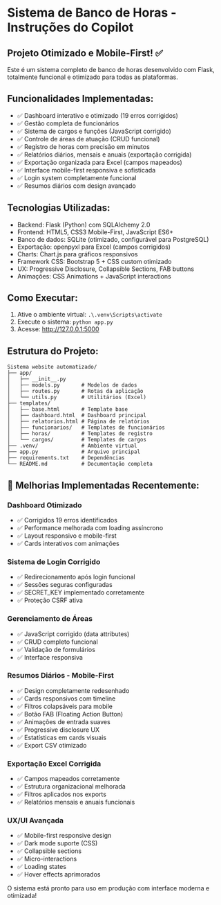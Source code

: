 # Sistema de Banco de Horas - Instruções do Copilot

## Projeto Otimizado e Mobile-First! ✅

Este é um sistema completo de banco de horas desenvolvido com Flask, totalmente funcional e otimizado para todas as plataformas.

## Funcionalidades Implementadas:
- ✅ Dashboard interativo e otimizado (19 erros corrigidos)
- ✅ Gestão completa de funcionários
- ✅ Sistema de cargos e funções (JavaScript corrigido)
- ✅ Controle de áreas de atuação (CRUD funcional)
- ✅ Registro de horas com precisão em minutos
- ✅ Relatórios diários, mensais e anuais (exportação corrigida)
- ✅ Exportação organizada para Excel (campos mapeados)
- ✅ Interface mobile-first responsiva e sofisticada
- ✅ Login system completamente funcional
- ✅ Resumos diários com design avançado

## Tecnologias Utilizadas:
- Backend: Flask (Python) com SQLAlchemy 2.0
- Frontend: HTML5, CSS3 Mobile-First, JavaScript ES6+
- Banco de dados: SQLite (otimizado, configurável para PostgreSQL)
- Exportação: openpyxl para Excel (campos corrigidos)
- Charts: Chart.js para gráficos responsivos
- Framework CSS: Bootstrap 5 + CSS custom otimizado
- UX: Progressive Disclosure, Collapsible Sections, FAB buttons
- Animações: CSS Animations + JavaScript interactions

## Como Executar:
1. Ative o ambiente virtual: `.\.venv\Scripts\activate`
2. Execute o sistema: `python app.py`
3. Acesse: http://127.0.0.1:5000

## Estrutura do Projeto:
```
Sistema website automatizado/
├── app/
│   ├── __init__.py
│   ├── models.py       # Modelos de dados
│   ├── routes.py       # Rotas da aplicação
│   └── utils.py        # Utilitários (Excel)
├── templates/
│   ├── base.html       # Template base
│   ├── dashboard.html  # Dashboard principal
│   ├── relatorios.html # Página de relatórios
│   ├── funcionarios/   # Templates de funcionários
│   ├── horas/          # Templates de registro
│   └── cargos/         # Templates de cargos
├── .venv/              # Ambiente virtual
├── app.py              # Arquivo principal
├── requirements.txt    # Dependências
└── README.md           # Documentação completa
```

## 🚀 Melhorias Implementadas Recentemente:

### Dashboard Otimizado
- ✅ Corrigidos 19 erros identificados
- ✅ Performance melhorada com loading assíncrono
- ✅ Layout responsivo e mobile-first
- ✅ Cards interativos com animações

### Sistema de Login Corrigido
- ✅ Redirecionamento após login funcional
- ✅ Sessões seguras configuradas
- ✅ SECRET_KEY implementado corretamente
- ✅ Proteção CSRF ativa

### Gerenciamento de Áreas
- ✅ JavaScript corrigido (data attributes)
- ✅ CRUD completo funcional
- ✅ Validação de formulários
- ✅ Interface responsiva

### Resumos Diários - Mobile-First
- ✅ Design completamente redesenhado
- ✅ Cards responsivos com timeline
- ✅ Filtros colapsáveis para mobile
- ✅ Botão FAB (Floating Action Button)
- ✅ Animações de entrada suaves
- ✅ Progressive disclosure UX
- ✅ Estatísticas em cards visuais
- ✅ Export CSV otimizado

### Exportação Excel Corrigida
- ✅ Campos mapeados corretamente
- ✅ Estrutura organizacional melhorada
- ✅ Filtros aplicados nos exports
- ✅ Relatórios mensais e anuais funcionais

### UX/UI Avançada
- ✅ Mobile-first responsive design
- ✅ Dark mode suporte (CSS)
- ✅ Collapsible sections
- ✅ Micro-interactions
- ✅ Loading states
- ✅ Hover effects aprimorados

O sistema está pronto para uso em produção com interface moderna e otimizada!